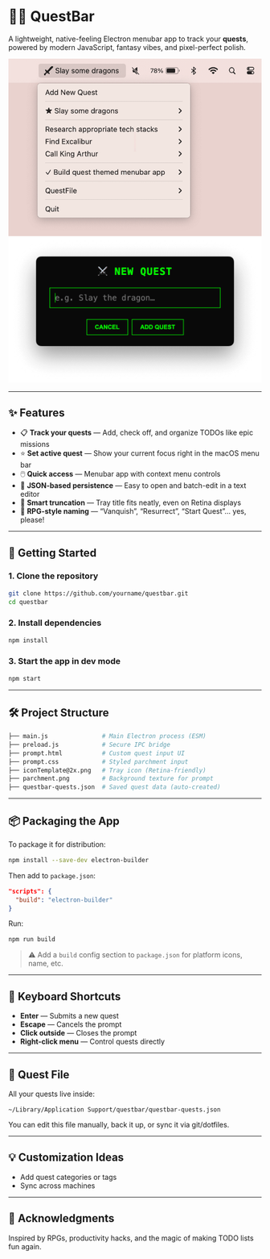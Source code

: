 # 🧙‍♂️ QuestBar  
A lightweight, native-feeling Electron menubar app to track your **quests**, powered by modern JavaScript, fantasy vibes, and pixel-perfect polish.

![QuestBar Screenshot](./images/questbar-screenshot.png)
![Add New Quest](./images/add-quest.png)

---

## ✨ Features

- 📋 **Track your quests** — Add, check off, and organize TODOs like epic missions
- ⭐ **Set active quest** — Show your current focus right in the macOS menu bar
- 🖱️ **Quick access** — Menubar app with context menu controls
- 📁 **JSON-based persistence** — Easy to open and batch-edit in a text editor
- 🧼 **Smart truncation** — Tray title fits neatly, even on Retina displays
- 🧙 **RPG-style naming** — “Vanquish”, “Resurrect”, “Start Quest”… yes, please!

---

## 🚀 Getting Started

### 1. Clone the repository

```bash
git clone https://github.com/yourname/questbar.git
cd questbar
```

### 2. Install dependencies

```bash
npm install
```

### 3. Start the app in dev mode

```bash
npm start
```

---

## 🛠️ Project Structure

```bash
├── main.js               # Main Electron process (ESM)
├── preload.js            # Secure IPC bridge
├── prompt.html           # Custom quest input UI
├── prompt.css            # Styled parchment input
├── iconTemplate@2x.png   # Tray icon (Retina-friendly)
├── parchment.png         # Background texture for prompt
├── questbar-quests.json  # Saved quest data (auto-created)
```

---

## 📦 Packaging the App

To package it for distribution:

```bash
npm install --save-dev electron-builder
```

Then add to `package.json`:

```json
"scripts": {
  "build": "electron-builder"
}
```

Run:

```bash
npm run build
```

> ⚠️ Add a `build` config section to `package.json` for platform icons, name, etc.

---

## 🧠 Keyboard Shortcuts

- **Enter** — Submits a new quest
- **Escape** — Cancels the prompt
- **Click outside** — Closes the prompt
- **Right-click menu** — Control quests directly

---

## 💾 Quest File

All your quests live inside:

```
~/Library/Application Support/questbar/questbar-quests.json
```

You can edit this file manually, back it up, or sync it via git/dotfiles.

---

## 💡 Customization Ideas

- Add quest categories or tags
- Sync across machines

---

## 🧝 Acknowledgments

Inspired by RPGs, productivity hacks, and the magic of making TODO lists fun again.
